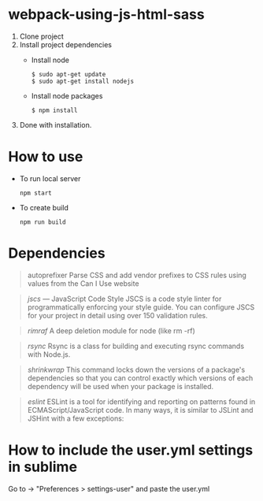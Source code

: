 # webpack-using-js-html-sass

1. Clone project
2. Install project dependencies
   * Install node

     ```
     $ sudo apt-get update
     $ sudo apt-get install nodejs
     ```
   * Install node packages

     ```
     $ npm install
     ```
3. Done with installation.

# How to use
   * To run local server

     ```
     npm start
     ```
   * To create build

     ```
     npm run build
     ```

# Dependencies

> autoprefixer
Parse CSS and add vendor prefixes to CSS rules using values from the Can I Use website

> *jscs* — JavaScript Code Style
JSCS is a code style linter for programmatically enforcing your style guide. You can configure JSCS for your project in detail using over 150 validation rules.

> *rimraf*
A deep deletion module for node (like rm -rf)

> *rsync*
Rsync is a class for building and executing rsync commands with Node.js.


> *shrinkwrap*
This command locks down the versions of a package's dependencies so that you can control exactly which versions of each dependency will be used when your package is installed.

> *eslint*
ESLint is a tool for identifying and reporting on patterns found in ECMAScript/JavaScript code. In many ways, it is similar to JSLint and JSHint with a few exceptions:

# How to include the user.yml settings in sublime
Go to -> "Preferences > settings-user" and paste the user.yml

